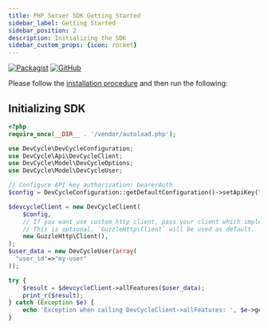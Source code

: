 ```yaml
---
title: PHP Server SDK Getting Started
sidebar_label: Getting Started
sidebar_position: 2
description: Initializing the SDK
sidebar_custom_props: {icon: rocket}
---
```

[![Packagist](https://badgen.net/packagist/v/devcycle/php-server-sdk/latest)](https://packagist.org/packages/devcycle/php-server-sdk)
[![GitHub](https://img.shields.io/github/stars/devcyclehq/php-server-sdk.svg?style=social&label=Star&maxAge=2592000)](https://github.com/DevCycleHQ/php-server-sdk)

Please follow the [installation procedure](/sdk/server-side-sdks/php/php-install) and then run the following:

## Initializing SDK 

```php
<?php
require_once(__DIR__ . '/vendor/autoload.php');

use DevCycle\DevCycleConfiguration;
use DevCycle\Api\DevCycleClient;
use DevCycle\Model\DevCycleOptions;
use DevCycle\Model\DevCycleUser;

// Configure API key authorization: bearerAuth
$config = DevCycleConfiguration::getDefaultConfiguration()->setApiKey("Authorization", getenv("DEVCYCLE_SERVER_SDK_KEY"));

$devcycleClient = new DevCycleClient(
    $config,
    // If you want use custom http client, pass your client which implements `GuzzleHttp\ClientInterface`.
    // This is optional, `GuzzleHttp\Client` will be used as default.
    new GuzzleHttp\Client(),
);
$user_data = new DevCycleUser(array(
  "user_id"=>"my-user"
));

try {
    $result = $devcycleClient->allFeatures($user_data);
    print_r($result);
} catch (Exception $e) {
    echo 'Exception when calling DevCycleClient->allFeatures: ', $e->getMessage(), PHP_EOL;
}
```

